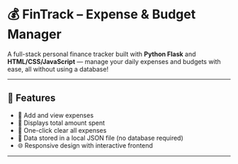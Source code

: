 # 💰 FinTrack – Expense & Budget Manager

A full-stack personal finance tracker built with **Python Flask** and **HTML/CSS/JavaScript** — manage your daily expenses and budgets with ease, all without using a database!

---

## 🚀 Features

- 🧾 Add and view expenses
- 💸 Displays total amount spent
- 🧹 One-click clear all expenses
- 💾 Data stored in a local JSON file (no database required)
- 🌐 Responsive design with interactive frontend

---



